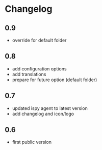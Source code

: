 # Changelog
## 0.9
- override for default folder
## 0.8
- add configuration options
- add translations
- prepare for future option (default folder)
## 0.7
- updated ispy agent to latest version
- add changelog and icon/logo
## 0.6
- first public version
